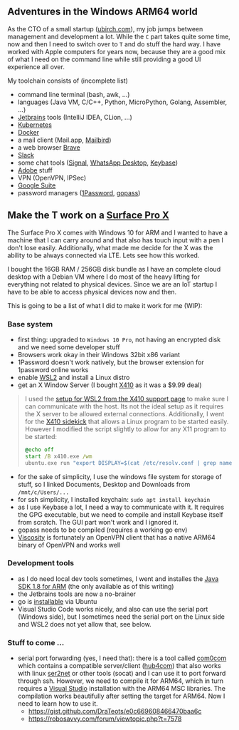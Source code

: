 ## Adventures in the Windows ARM64 world

As the CTO of a small startup ([ubirch.com](https://ubirch.com)), my job jumps between management and development a lot. While the `C` part takes quite some time, now and then I need to switch over to `T` and do stuff the hard way. I have worked with Apple computers for years now, because they are a good mix of what I need on the command line while still providing a good UI experience all over.

My toolchain consists of (incomplete list) 
- command line terminal (bash, awk, ...)
- languages (Java VM, C/C++, Python, MicroPython, Golang, Assembler, ...)
- [Jetbrains](https://jetbrains.com) tools (IntelliJ IDEA, CLion, ...)
- [Kubernetes](https://en.wikipedia.org/wiki/Kubernetes)
- [Docker](https://www.docker.com/)
- a mail client (Mail.app, [Mailbird](https://getmailbird.com/))
- a web browser [Brave](https://brave.com)
- [Slack](https://slack.com)
- some chat tools ([Signal](https://signal.org), [WhatsApp Desktop](https://www.whatsapp.com/), [Keybase](https://keybase.io))
- [Adobe](https://adobe.com) stuff
- VPN (OpenVPN, IPSec)
- [Google Suite](https://gsuite.google.com/)
- password managers ([1Password](https://1password.com), [gopass](https://github.com/gopasspw/gopass))

## Make the T work on a [Surface Pro X](https://www.microsoft.com/en-us/search/result.aspx?q=Surface+Pro+X)

The Surface Pro X comes with Windows 10 for ARM and I wanted to have a machine that I can carry around and that also has touch input with a pen I don't lose easily. Additionally, what made me decide for the X was the ability to be always connected via LTE. Lets see how this worked. 

I bought the 16GB RAM / 256GB disk bundle as I have an complete cloud desktop with a Debian VM where I do most of the heavy lifting for everything not related to physical devices. Since we are an IoT startup I have to be able to access physical devices now and then. 

This is going to be a list of what I did to make it work for me (WIP):

### Base system
- first thing: upgraded to `Windows 10 Pro`, not having an encrypted disk and we need some developer stuff
- Browsers work okay in their Windows 32bit x86 variant
- 1Password doesn't work natively, but the browser extension for 1password online works
- enable [WSL2](https://docs.microsoft.com/en-us/windows/wsl/install-win10) and install a Linux distro
- get an X Window Server (I bought [X410](https://token2shell.com/x410/) as it was a $9.99 deal)
> I used the [setup for WSL2 from the X410 support page](https://token2shell.com/howto/x410/using-x410-with-wsl2/) to make sure I can 
> communicate with the host. Its not the ideal setup as it requires the X server to be allowed external connections. Additionally, I 
> went for the [X410 sidekick](https://token2shell.com/howto/x410/xidekick/) that allows a Linux program to be started easily. However I 
> modified the script slightly to allow for any X11 program to be started:
> ```bat
> @echo off
> start /B x410.exe /wm
> ubuntu.exe run "export DISPLAY=$(cat /etc/resolv.conf | grep nameserver | awk '{print $2; exit;}'):0.0; xfsettingsd --sm-client-> disable; cd; %1
> ```
- for the sake of simplicity, I use the windows file system for storage of stuff, so I linked Documents, Desktop and Downloads from `/mnt/c/Users/...`
- for ssh simplicity, I installed keychain: `sudo apt install keychain`
- as I use Keybase a lot, I need a way to communicate with it. It requires the GPG executable, but we need to compile and install Keybase itself from scratch. The GUI part won't work and I ignored it. 
- gopass needs to be compiled (requires a working go env)
- [Viscosity](https://www.sparklabs.com/viscosity/) is fortunately an OpenVPN client that has a native ARM64 binary of OpenVPN and works well

### Development tools
- as I do need local dev tools sometimes, I went and installes the [Java SDK 1.8 for ARM](https://www.oracle.com/technetwork/java/javase/downloads/jdk8-downloads-2133151.html) (the only available as of this writing)
- the Jetbrains tools are now a no-brainer
- go is [installable](https://github.com/golang/go/wiki/Ubuntu) via Ubuntu
- Visual Studio Code works nicely, and also can use the serial port (Windows side), but I sometimes need the serial port on the Linux side and WSL2 does not yet allow that, see below.

### Stuff to come ...

- serial port forwarding (yes, I need that): there is a tool called [com0com](http://com0com.sourceforge.net/) which contains a compatible server/client ([hub4com](https://sourceforge.net/projects/com0com/files/hub4com/)) that also works with linux [ser2net](https://sourceforge.net/projects/ser2net/) or other tools (socat) and I can use it to port forward through ssh. However, we need to compile it for ARM64, which in turn requires a [Visual Studio](https://visualstudio.microsoft.com/) installation with the ARM64 MSC libraries. The compilation works beautifully after setting the target for ARM64. Now I need to learn how to use it.
  - https://gist.github.com/DraTeots/e0c669608466470baa6c
  - https://robosavvy.com/forum/viewtopic.php?t=7578
  
  
  
